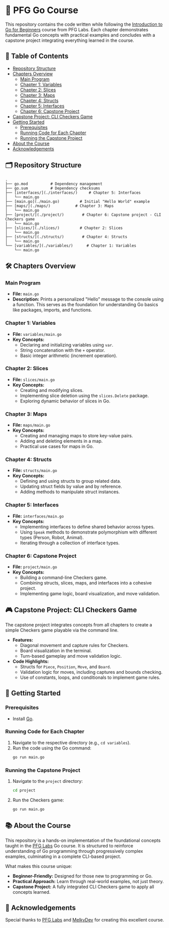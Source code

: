 # 🚀 PFG Go Course

This repository contains the code written while following the [Introduction to Go for Beginners](https://pfglabs.com/) course from PFG Labs. Each chapter demonstrates fundamental Go concepts with practical examples and concludes with a capstone project integrating everything learned in the course.

## 📖 Table of Contents
- [Repository Structure](#%EF%B8%8F-repository-structure)
- [Chapters Overview](#%EF%B8%8F-chapters-overview)
  - [Main Program](#️main-program)
  - [Chapter 1: Variables](#️chapter-1-variables)
  - [Chapter 2: Slices](#️chapter-2-slices)
  - [Chapter 3: Maps](#️chapter-3-maps)
  - [Chapter 4: Structs](#️chapter-4-structs)
  - [Chapter 5: Interfaces](#️chapter-5-interfaces)
  - [Chapter 6: Capstone Project](#️chapter-6-capstone-project)
- [Capstone Project: CLI Checkers Game](#️-capstone-project-cli-checkers-game)
- [Getting Started](#️-getting-started)
  - [Prerequisites](#️prerequisites)
  - [Running Code for Each Chapter](#️running-code-for-each-chapter)
  - [Running the Capstone Project](#️running-the-capstone-project)
- [About the Course](#️-about-the-course)
- [Acknowledgements](#️-acknowledgements)

## 🗂️ Repository Structure

```
.
├── go.mod          # Dependency management
├── go.sum          # Dependency checksums
├── [interfaces/](./interfaces/)     # Chapter 5: Interfaces
│   └── main.go
├── [main.go](./main.go)         # Initial "Hello World" example
├── [maps/](./maps/)           # Chapter 3: Maps
│   └── main.go
├── [project/](./project/)        # Chapter 6: Capstone project - CLI Checkers game
│   └── main.go
├── [slices/](./slices/)         # Chapter 2: Slices
│   └── main.go
├── [structs/](./structs/)        # Chapter 4: Structs
│   └── main.go
└── [variables/](./variables/)      # Chapter 1: Variables
    └── main.go
```

## 🛠️ Chapters Overview

### **Main Program**
- **File:** `main.go`  
- **Description:** Prints a personalized "Hello" message to the console using a function. This serves as the foundation for understanding Go basics like packages, imports, and functions.

### **Chapter 1: Variables**
- **File:** `variables/main.go`  
- **Key Concepts:**  
  - Declaring and initializing variables using `var`.  
  - String concatenation with the `+` operator.  
  - Basic integer arithmetic (increment operation).

### **Chapter 2: Slices**
- **File:** `slices/main.go`  
- **Key Concepts:**  
  - Creating and modifying slices.  
  - Implementing slice deletion using the `slices.Delete` package.  
  - Exploring dynamic behavior of slices in Go.

### **Chapter 3: Maps**
- **File:** `maps/main.go`  
- **Key Concepts:**  
  - Creating and managing maps to store key-value pairs.  
  - Adding and deleting elements in a map.  
  - Practical use cases for maps in Go.

### **Chapter 4: Structs**
- **File:** `structs/main.go`  
- **Key Concepts:**  
  - Defining and using structs to group related data.  
  - Updating struct fields by value and by reference.  
  - Adding methods to manipulate struct instances.

### **Chapter 5: Interfaces**
- **File:** `interfaces/main.go`  
- **Key Concepts:**  
  - Implementing interfaces to define shared behavior across types.  
  - Using `Speak` methods to demonstrate polymorphism with different types (Person, Robot, Animal).  
  - Iterating through a collection of interface types.

### **Chapter 6: Capstone Project**
- **File:** `project/main.go`  
- **Key Concepts:**  
  - Building a command-line Checkers game.  
  - Combining structs, slices, maps, and interfaces into a cohesive project.  
  - Implementing game logic, board visualization, and move validation.

## 🎮 Capstone Project: CLI Checkers Game

The capstone project integrates concepts from all chapters to create a simple Checkers game playable via the command line.  
- **Features:**  
  - Diagonal movement and capture rules for Checkers.  
  - Board visualization in the terminal.  
  - Turn-based gameplay and move validation logic.  
- **Code Highlights:**  
  - Structs for `Piece`, `Position`, `Move`, and `Board`.  
  - Validation logic for moves, including captures and bounds checking.  
  - Use of constants, loops, and conditionals to implement game rules.

## 🏁 Getting Started

### Prerequisites
- Install [Go](https://go.dev/doc/install).

### Running Code for Each Chapter
1. Navigate to the respective directory (e.g., `cd variables`).  
2. Run the code using the Go command:  
   ```bash
   go run main.go
   ```

### Running the Capstone Project
1. Navigate to the `project` directory:  
   ```bash
   cd project
   ```
2. Run the Checkers game:  
   ```bash
   go run main.go
   ```

## 📚 About the Course

This repository is a hands-on implementation of the foundational concepts taught in the [PFG Labs](https://pfglabs.com/) Go course. It is structured to reinforce understanding of Go programming through progressively complex examples, culminating in a complete CLI-based project. 

What makes this course unique:
- **Beginner-Friendly:** Designed for those new to programming or Go.
- **Practical Approach:** Learn through real-world examples, not just theory.
- **Capstone Project:** A fully integrated CLI Checkers game to apply all concepts learned.

## 🙏 Acknowledgements

Special thanks to [PFG Labs](https://pfglabs.com/) and [MelkyDev](https://github.com/Melkeydev) for creating this excellent course.
